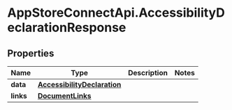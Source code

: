 # AppStoreConnectApi.AccessibilityDeclarationResponse

## Properties

Name | Type | Description | Notes
------------ | ------------- | ------------- | -------------
**data** | [**AccessibilityDeclaration**](AccessibilityDeclaration.md) |  | 
**links** | [**DocumentLinks**](DocumentLinks.md) |  | 


